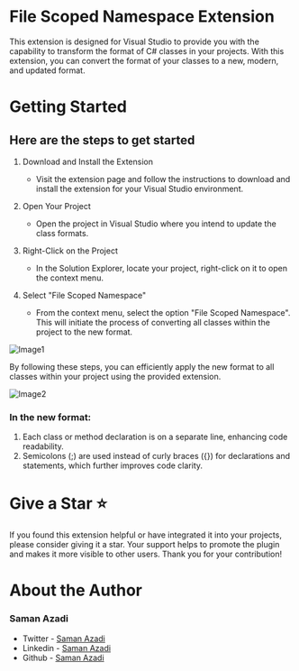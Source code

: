 # File Scoped Namespace Extension

This extension is designed for Visual Studio to provide you with the capability to transform the format of C# classes in your projects. With this extension, you can convert the format of your classes to a new, modern, and updated format.

# Getting Started

## Here are the steps to get started

1. Download and Install the Extension
	- Visit the extension page and follow the instructions to download and install the extension for your Visual Studio environment.

2. Open Your Project
	- Open the project in Visual Studio where you intend to update the class formats.

3. Right-Click on the Project
	- In the Solution Explorer, locate your project, right-click on it to open the context menu.

4. Select "File Scoped Namespace"
	- From the context menu, select the option "File Scoped Namespace". This will initiate the process of converting all classes within the project to the new format.

![Image1](https://github.com/samanazadi1996/Sam.ClassUpgradeToDotNet8.Extension/blob/master/Documents/Images/Image1.png?raw=true)

By following these steps, you can efficiently apply the new format to all classes within your project using the provided extension.

![Image2](https://github.com/samanazadi1996/Sam.ClassUpgradeToDotNet8.Extension/blob/master/Documents/Images/Image2.png?raw=true)

### In the new format:

1. Each class or method declaration is on a separate line, enhancing code readability.
2. Semicolons (;) are used instead of curly braces ({}) for declarations and statements, which further improves code clarity.

# Give a Star ⭐️

If you found this extension helpful or have integrated it into your projects, please consider giving it a star. Your support helps to promote the plugin and makes it more visible to other users. Thank you for your contribution!

# About the Author

### Saman Azadi
- Twitter - [Saman Azadi](https://twitter.com/intent/follow?screen_name=saman_azadi_)
- Linkedin - [Saman Azadi](https://www.linkedin.com/in/saman-azadi/)
- Github - [Saman Azadi](https://github.com/samanazadi1996)
